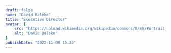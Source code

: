 ```yaml
---
draft: false
name: "David Baleke"
title: "Executive Director"
avatar: {
    src: "https://upload.wikimedia.org/wikipedia/commons/8/89/Portrait_Placeholder.png",
    alt: "David Baleke"
}
publishDate: "2022-11-08 15:39"
---
```

